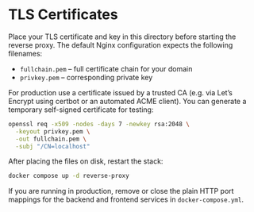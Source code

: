 # TLS Certificates

Place your TLS certificate and key in this directory before starting the reverse proxy. The default Nginx configuration expects the following filenames:

- `fullchain.pem` – full certificate chain for your domain
- `privkey.pem` – corresponding private key

For production use a certificate issued by a trusted CA (e.g. via Let’s Encrypt using certbot or an automated ACME client). You can generate a temporary self-signed certificate for testing:

```bash
openssl req -x509 -nodes -days 7 -newkey rsa:2048 \
  -keyout privkey.pem \
  -out fullchain.pem \
  -subj "/CN=localhost"
```

After placing the files on disk, restart the stack:

```bash
docker compose up -d reverse-proxy
```

If you are running in production, remove or close the plain HTTP port mappings for the backend and frontend services in `docker-compose.yml`.
